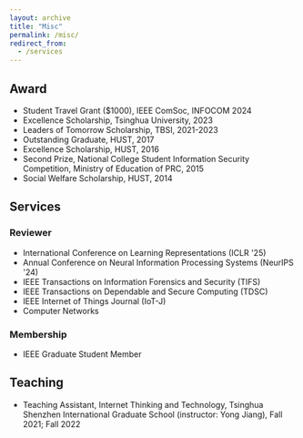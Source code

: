 ```yaml
---
layout: archive
title: "Misc"
permalink: /misc/
redirect_from:
  - /services
---
```


## Award

* Student Travel Grant ($1000), IEEE ComSoc, INFOCOM 2024
* Excellence Scholarship, Tsinghua University, 2023
* Leaders of Tomorrow Scholarship, TBSI, 2021-2023
* Outstanding Graduate, HUST, 2017
* Excellence Scholarship, HUST, 2016
* Second Prize, National College Student Information Security Competition, Ministry of Education of PRC, 2015
* Social Welfare Scholarship, HUST, 2014

## Services

### Reviewer

* International Conference on Learning Representations (ICLR '25)
* Annual Conference on Neural Information Processing Systems (NeurIPS '24)
* IEEE Transactions on Information Forensics and Security (TIFS)
* IEEE Transactions on Dependable and Secure Computing (TDSC)
* IEEE Internet of Things Journal (IoT-J)
* Computer Networks

### Membership
* IEEE Graduate Student Member

## Teaching

* Teaching Assistant, Internet Thinking and Technology, Tsinghua Shenzhen International Graduate School (instructor: Yong Jiang), Fall 2021; Fall 2022


